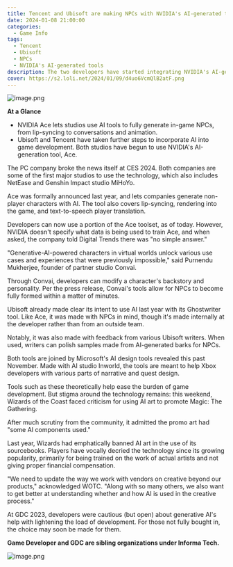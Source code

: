 ```yaml
---
title: Tencent and Ubisoft are making NPCs with NVIDIA's AI-generated tools
date: 2024-01-08 21:00:00
categories:
  - Game Info
tags:
  - Tencent
  - Ubisoft
  - NPCs
  - NVIDIA's AI-generated tools
description: The two developers have started integrating NVIDIA's AI-generated tools into their respective pipelines to help make NPCs for their games
cover: https://s2.loli.net/2024/01/09/d4uo6VcmQlB2atF.png
---
```

![image.png](https://s2.loli.net/2024/01/09/d4uo6VcmQlB2atF.png)

**At a Glance**

- NVIDIA Ace lets studios use AI tools to fully generate in-game NPCs, from lip-syncing to conversations and animation.
- Ubisoft and Tencent have taken further steps to incorporate AI into game development. Both studios have begun to use NVIDIA's AI-generation tool, Ace.

The PC company broke the news itself at CES 2024. Both companies are some of the first major studios to use the technology, which also includes NetEase and Genshin Impact studio MiHoYo.

Ace was formally announced last year, and lets companies generate non-player characters with AI. The tool also covers lip-syncing, rendering into the game, and text-to-speech player translation.


Developers can now use a portion of the Ace toolset, as of today. However, NVIDIA doesn't specify what data is being used to train Ace, and when asked, the company told Digital Trends there was "no simple answer."

"Generative-AI-powered characters in virtual worlds unlock various use cases and experiences that were previously impossible," said Purnendu Mukherjee, founder of partner studio Convai.

Through Convai, developers can modify a character's backstory and personality. Per the press release, Convai's tools allow for NPCs to become fully formed within a matter of minutes.

Ubisoft already made clear its intent to use AI last year with its Ghostwriter tool. Like Ace, it was made with NPCs in mind, though it's made internally at the developer rather than from an outside team.

Notably, it was also made with feedback from various Ubisoft writers. When used, writers can polish samples made from AI-generated barks for NPCs.

Both tools are joined by Microsoft's AI design tools revealed this past November. Made with AI studio Inworld, the tools are meant to help Xbox developers with various parts of narrative and quest design.

Tools such as these theoretically help ease the burden of game development. But stigma around the technology remains: this weekend, Wizards of the Coast faced criticism for using AI art to promote Magic: The Gathering.

After much scrutiny from the community, it admitted the promo art had "some AI components used."

Last year, Wizards had emphatically banned AI art in the use of its sourcebooks. Players have vocally decried the technology since its growing popularity, primarily for being trained on the work of actual artists and not giving proper financial compensation.


"We need to update the way we work with vendors on creative beyond our products," acknowledged WOTC. "Along with so many others, we also want to get better at understanding whether and how AI is used in the creative process."

At GDC 2023, developers were cautious (but open) about generative AI's help with lightening the load of development. For those not fully bought in, the choice may soon be made for them.

**Game Developer and GDC are sibling organizations under Informa Tech.**


![image.png](https://s2.loli.net/2023/11/25/H5xdCfXGw83lFO9.png)
